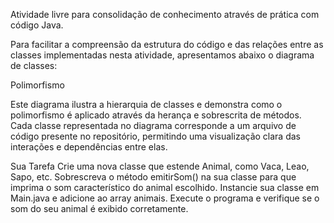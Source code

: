 Atividade livre para consolidação de conhecimento através de prática com código Java.

Para facilitar a compreensão da estrutura do código e das relações entre as classes implementadas nesta atividade, 
apresentamos abaixo o diagrama de classes:

Polimorfismo

Este diagrama ilustra a hierarquia de classes e demonstra como o polimorfismo é aplicado através da herança 
e sobrescrita de métodos. Cada classe representada no diagrama corresponde a um arquivo de código presente no 
repositório, permitindo uma visualização clara das interações e dependências entre elas.

Sua Tarefa
Crie uma nova classe que estende Animal, como Vaca, Leao, Sapo, etc.
Sobrescreva o método emitirSom() na sua classe para que imprima o som característico do animal escolhido.
Instancie sua classe em Main.java e adicione ao array animais.
Execute o programa e verifique se o som do seu animal é exibido corretamente.